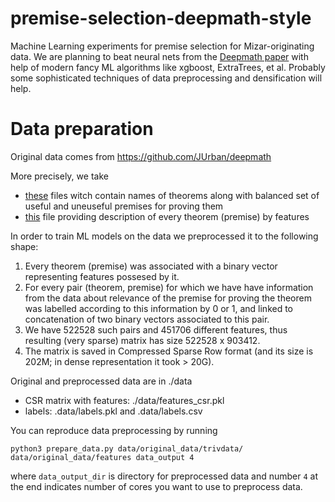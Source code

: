 # premise-selection-deepmath-style

Machine Learning experiments for premise selection for Mizar-originating data.
We are planning to beat neural nets from the [Deepmath paper](https://arxiv.org/abs/1606.04442) with help of modern fancy ML algorithms like xgboost, ExtraTrees, et al.
Probably some sophisticated techniques of data preprocessing and densification will help.

# Data preparation

Original data comes from https://github.com/JUrban/deepmath

More precisely, we take
* [these](https://github.com/JUrban/deepmath/tree/master/trivdata) files witch contain names of theorems along with balanced set of useful and uneuseful premises for proving them
* [this](https://github.com/JUrban/deepmath/blob/master/mizar40/features.gz) file providing description of every theorem (premise) by features

In order to train ML models on the data we preprocessed it to the following shape:
1. Every theorem (premise) was associated with a binary vector representing features possesed by it.
2. For every pair (theorem, premise) for which we have have information from the data about relevance of the premise for proving the theorem was labelled according to this information by 0 or 1, and linked to concatenation of two binary vectors associated to this pair.
3. We have 522528 such pairs and 451706 different features, thus resulting (very sparse) matrix has size 522528 x 903412.
4. The matrix is saved in Compressed Sparse Row format (and its size is 202M; in dense representation it took > 20G).

Original and preprocessed data are in ./data
* CSR matrix with features: ./data/features_csr.pkl
* labels: .data/labels.pkl and .data/labels.csv

You can reproduce data preprocessing by running
```
python3 prepare_data.py data/original_data/trivdata/ data/original_data/features data_output 4
```
where `data_output_dir` is directory for preprocessed data and number `4` at the end indicates number of cores you want to use to preprocess data.

